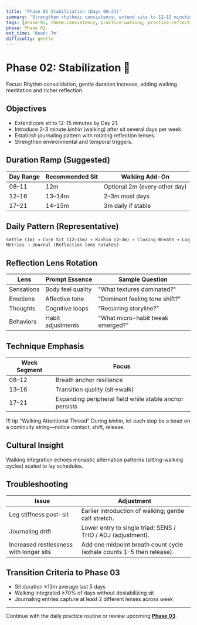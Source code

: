 ```yaml
---
title: 'Phase 02 Stabilization (Days 08–21)'
summary: 'Strengthen rhythmic consistency, extend sits to 12–15 minutes, and integrate walking plus journaling depth.'
tags: [phase-02, theme:consistency, practice:walking, practice:reflection]
phase: Phase 02
est_time: 'Read: 7m'
difficulty: gentle
---
```


# Phase 02: Stabilization :footprints:

<div class="phase-banner">Focus: Rhythm consolidation, gentle duration increase, adding walking meditation and richer reflection.</div>

## Objectives

-   Extend core sit to 12–15 minutes by Day 21.
-   Introduce 2–3 minute _kinhin_ (walking) after sit several days per week.
-   Establish journaling pattern with rotating reflection lenses.
-   Strengthen environmental and temporal triggers.

## Duration Ramp (Suggested)

| Day Range | Recommended Sit | Walking Add-On                |
| --------- | --------------- | ----------------------------- |
| 08–11     | 12m             | Optional 2m (every other day) |
| 12–16     | 13–14m          | 2–3m most days                |
| 17–21     | 14–15m          | 3m daily if stable            |

## Daily Pattern (Representative)

```text
Settle (1m) → Core Sit (12–15m) → Kinhin (2–3m) → Closing Breath → Log Metrics → Journal (Reflection lens rotates)
```

## Reflection Lens Rotation

| Lens       | Prompt Essence    | Sample Question                   |
| ---------- | ----------------- | --------------------------------- |
| Sensations | Body feel quality | "What textures dominated?"        |
| Emotions   | Affective tone    | "Dominant feeling tone shift?"    |
| Thoughts   | Cognitive loops   | "Recurring storyline?"            |
| Behaviors  | Habit adjustments | "What micro-habit tweak emerged?" |

## Technique Emphasis

| Week Segment | Focus                                                   |
| ------------ | ------------------------------------------------------- |
| 08–12        | Breath anchor resilience                                |
| 13–16        | Transition quality (sit→walk)                           |
| 17–21        | Expanding peripheral field while stable anchor persists |

!!! tip "Walking Attentional Thread"
During _kinhin_, let each step be a bead on a continuity string—notice contact, shift, release.

## Cultural Insight

Walking integration echoes monastic alternation patterns (sitting-walking cycles) scaled to lay schedules.

## Troubleshooting

| Issue                                   | Adjustment                                                            |
| --------------------------------------- | --------------------------------------------------------------------- |
| Leg stiffness post-sit                  | Earlier introduction of walking; gentle calf stretch.                 |
| Journaling drift                        | Lower entry to single triad: SENS / THO / ADJ (adjustment).           |
| Increased restlessness with longer sits | Add one midpoint breath count cycle (exhale counts 1–5 then release). |

## Transition Criteria to Phase 03

-   Sit duration ≥13m average last 5 days
-   Walking integrated ≥70% of days without destabilizing sit
-   Journaling entries capture at least 2 different lenses across week

---

Continue with the daily practice routine or review upcoming **[Phase 03](phase-03-deepening-days-22-45.md)**.
